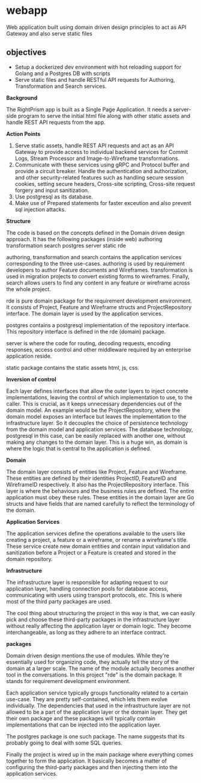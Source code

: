# webapp

Web application built using domain driven design principles to act as API Gateway and also serve static files

## objectives

- Setup a dockerized dev environment with hot reloading support for Golang and a Postgres DB with scripts
- Serve static files and handle RESTful API requests for Authoring, Transformation and Search services.

**Background** 

The RightPrism app is built as a Single Page Application. It needs a server-side program to serve the initial html file along with other static assets and handle REST API requests from the app.

**Action Points**

1. Serve static assets, handle REST API requests and act as an API Gateway to provide access to individual backend services for Commit Logs, Stream Processor and Image-to-Wireframe transformations.
2. Communicate with these services using gRPC and Protocol buffer and provide a circuit breaker.
   Handle the authentication and authorization, and other security-related features such as handling secure session cookies, setting secure headers, Cross-site scripting, Cross-site request forgery and input sanitization.
3. Use postgresql as its database.
4. Make use of Prepared statements for faster exceution and also prevent sql injection attacks.

**Structure** 

The code is based on the concepts defined in the Domain driven design approach. It has the following packages (inside web)
authoring
transformation
search
postgres
server
static
rde

authoring, transformation and search contains the application services corresponding to the three use-cases. authoring is used by requirement developers to author Feature documents and Wireframes. transformation is used in migration projects to convert existing forms to wireframes. Finally, search allows users to find any content in any feature or wireframe across the whole project.

rde is pure domain package for the requirement development environment. It consists of Project, Feature and Wireframe structs and ProjectRepository interface. The domain layer is used by the application services.

postgres contains a postgresql implementation of the repository interface. This repository interface is defined in the rde (domain) package.

server is where the code for routing, decoding requests, encoding responses, access control and other middleware required by an enterprise application reside.

static package contains the static assets html, js, css.

**Inversion of control** 

Each layer defines interfaces that allow the outer layers to inject concrete implementations, leaving the control of which implementation to use, to the caller. This is crucial, as it keeps unnecessary dependencies out of the domain model. An example would be the ProjectRepository, where the domain model exposes an interface but leaves the implementation to the infrastructure layer. So it decouples the choice of persistence technology from the domain model and application services. The database technology, postgresql in this case, can be easily replaced with another one, without making any changes to the domain layer. This is a huge win, as domain is where the logic that is central to the application is defined.

**Domain** 

The domain layer consists of entities like Project, Feature and Wireframe. These entities are defined by their identities ProjectID, FeatureID and WireframeID respectively. It also has the ProjectRepository interface. This layer is where the behaviours and the business rules are defined. The entire application must obey these rules. These entities in the domain layer are Go structs and have fields that are named carefully to reflect the terminology of the domain.

**Application Services** 

The application services define the operations available to the users like creating a project, a feature or a wireframe, or rename a wireframe's title. These service create new domain entities and contain input validation and sanitization before a Project or a Feature is created and stored in the domain repository.

**Infrastructure** 

The infrastructure layer is responsible for adapting request to our application layer, handling connection pools for database access, communicating with users using transport protocols, etc. This is where most of the third party packages are used.

The cool thing about structuring the project in this way is that, we can easily pick and choose these third-party packages in the infrastructure layer without really affecting the application layer or domain logic. They become interchangeable, as long as they adhere to an interface contract.

**packages** 

Domain driven design mentions the use of modules. While they're essentially used for organizing code, they actually tell the story of the domain at a larger scale. The name of the module actually becomes another tool in the conversations. In this project "rde" is the domain package. It stands for requirement development environment.

Each application service typically groups functionality related to a certain use-case. They are pretty self-contained, which lets them evolve individually. The dependencies that used in the infrastructure layer are not allowed to be a part of the application layer or the domain layer. They get their own package and these packages will typically contain implementations that can be injected into the application layer.

The postgres package is one such package. The name suggests that its probably going to deal with some SQL queries.

Finally the project is wired up in the main package where everything comes together to form the application. It basically becomes a matter of configuring the third-party packages and then injecting them into the application services.
